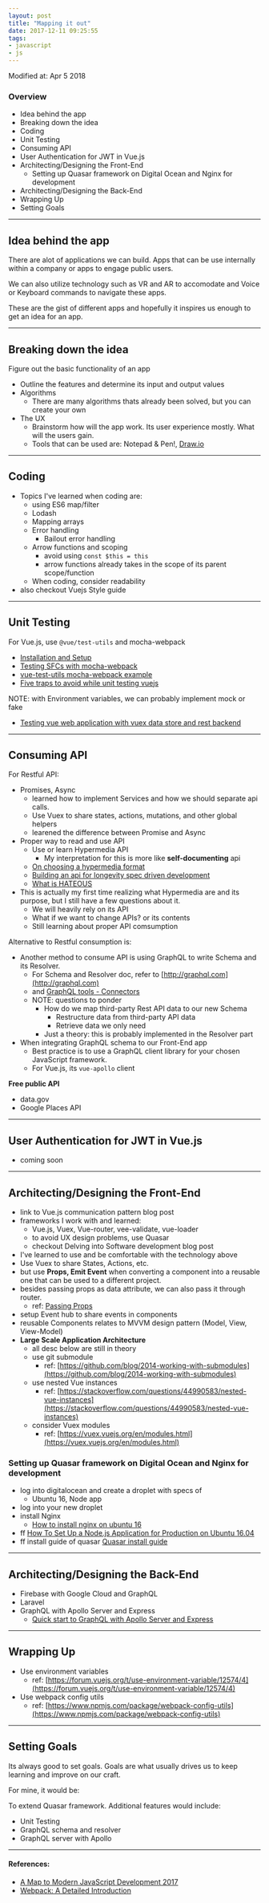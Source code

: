 ```yaml
---
layout: post
title: "Mapping it out"
date: 2017-12-11 09:25:55
tags:
- javascript
- js
---
```


Modified at: Apr 5 2018

### Overview

- Idea behind the app
- Breaking down the idea
- Coding
- Unit Testing
- Consuming API
- User Authentication for JWT in Vue.js
- Architecting/Designing the Front-End
  - Setting up Quasar framework on Digital Ocean and Nginx for development
- Architecting/Designing the Back-End
- Wrapping Up
- Setting Goals

-----

## Idea behind the app

There are alot of applications we can build. Apps that can be use internally within a company or apps to engage public users.

We can also utilize technology such as VR and AR to accomodate and Voice or Keyboard commands to navigate these apps.

These are the gist of different apps and hopefully it inspires us enough to get an idea for an app.

-----

## Breaking down the idea

Figure out the basic functionality of an app

- Outline the features and determine its input and output values
- Algorithms
  - There are many algorithms thats already been solved, but you can create your own
- The UX
  - Brainstorm how will the app work. Its user experience mostly. What will the users gain.
  - Tools that can be used are: Notepad & Pen!, [Draw.io](http://draw.io)

-----

## Coding

- Topics I've learned when coding are:
  - using ES6 map/filter
  - Lodash
  - Mapping arrays
  - Error handling
    - Bailout error handling
  - Arrow functions and scoping
    - avoid using `const $this = this`
    - arrow functions already takes in the scope of its parent scope/function
  - When coding, consider readability
- also checkout Vuejs Style guide

-----

## Unit Testing

For Vue.js, use `@vue/test-utils` and mocha-webpack

- [Installation and Setup](http://zinserjan.github.io/mocha-webpack/docs/installation/setup.html)
- [Testing SFCs with mocha-webpack](https://vue-test-utils-vuejs.org/en/guies/testing-SFCs-with-mocha-webpack.html)
- [vue-test-utils mocha-webpack example](https://github.com/vuejs/vue-test-utils-mocha-webpack-example)
- [Five traps to avoid while unit testing vuejs](https://engineering.doximity.com/articles/five-traps-to-avoid-while-unit-testing-vue-js)

NOTE: with Environment variables, we can probably implement mock or fake

- [Testing vue web application with vuex data store and rest backend](https://www.cypress.io/blog/2017/11/28/testing-vue-web-application-with-vuex-data-store-and-rest-backend)


-----

## Consuming API

For Restful API:

- Promises, Async
  - learned how to implement Services and how we should separate api calls.
  - Use Vuex to share states, actions, mutations, and other global helpers
  - learened the difference between Promise and Async
- Proper way to read and use API
  - Use or learn Hypermedia API
    - My interpretation for this is more like **self-documenting** api
  - [On choosing a hypermedia format](https://sookocheff.com/post/api/on-choosing-a-hypermedia-format)
  - [Building an api for longevity spec driven development](https://www.nginx.com/blog/building-api-for-longevity-spec-driven-development)
  - [What is HATEOUS](https://www.recaffeinate.com/post/what-is-hateous)
- This is actually my first time realizing what Hypermedia are and its purpose, but I still have a few questions about it.
  - We will heavily rely on its API
  - What if we want to change APIs? or its contents
  - Still learning about proper API comsumption

Alternative to Restful consumption is:

- Another method to consume API is using GraphQL to write Schema and its Resolver.
  - For Schema and Resolver doc, refer to [http://graphql.com](http://graphql.com)
  - and [GraphQL tools - Connectors](https://apollographql.com/docs/graphql-tools/connectors.html)
  - NOTE: questions to ponder
    - How do we map third-party Rest API data to our new Schema
      - Restructure data from third-party API data
      - Retrieve data we only need
    - Just a theory: this is probably implemented in the Resolver part
- When integrating GraphQL schema to our Front-End app
  - Best practice is to use a GraphQL client library for your chosen JavaScript framework.
  - For Vue.js, its `vue-apollo` client

**Free public API**

- data.gov
- Google Places API

-----

## User Authentication for JWT in Vue.js

- coming soon

-----

## Architecting/Designing the Front-End

- link to Vue.js communication pattern blog post
- frameworks I work with and learned:
  - Vue.js, Vuex, Vue-router, vee-validate, vue-loader
  - to avoid UX design problems, use Quasar
  - checkout Delving into Software development blog post
- I've learned to use and be comfortable with the technology above
- Use Vuex to share States, Actions, etc.
- but use **Props, Emit Event** when converting a component into a reusable one that can be used to a different project.
- besides passing props as data attribute, we can also pass it through router.
  - ref: [Passing Props](https://router.vuejs.org/en/essentials/passing-props.html)
- setup Event hub to share events in components
- reusable Components relates to MVVM design pattern (Model, View, View-Model)
- **Large Scale Application Architecture**
  - all desc below are still in theory
  - use git submodule
    - ref: [https://github.com/blog/2014-working-with-submodules](https://github.com/blog/2014-working-with-submodules)
  - use nested Vue instances
    - ref: [https://stackoverflow.com/questions/44990583/nested-vue-instances](https://stackoverflow.com/questions/44990583/nested-vue-instances)
  - consider Vuex modules
    - ref: [https://vuex.vuejs.org/en/modules.html](https://vuex.vuejs.org/en/modules.html)


### Setting up Quasar framework on Digital Ocean and Nginx for development

- log into digitalocean and create a droplet with specs of
  - Ubuntu 16, Node app
- log into your new droplet
- install Nginx
  - [How to install nginx on ubuntu 16](https://www.digitalocean.com/community/tutorials/how-to-install-nginx-on-ubuntu-16-04)
- ff [How To Set Up a Node.js Application for Production on Ubuntu 16.04](https://www.digitalocean.com/community/tutorials/how-to-set-up-a-node-js-application-for-production-on-ubuntu-16-04)
- ff install guide of quasar
  [Quasar install guide](http://quasar-framework.org/guide/)

-----

## Architecting/Designing the Back-End

- Firebase with Google Cloud and GraphQL
- Laravel
- GraphQL with Apollo Server and Express
  - [Quick start to GraphQL with Apollo Server and Express](https://www.apollographql.com/docs/apollo-server/example.html)

-----

## Wrapping Up
- Use environment variables
  - ref: [https://forum.vuejs.org/t/use-environment-variable/12574/4](https://forum.vuejs.org/t/use-environment-variable/12574/4)
- Use webpack config utils
  - ref: [https://www.npmjs.com/package/webpack-config-utils](https://www.npmjs.com/package/webpack-config-utils)

-----

## Setting Goals

Its always good to set goals. Goals are what usually drives us to keep learning and improve on our craft.

For mine, it would be:

To extend Quasar framework. Additional features would include:

- Unit Testing
- GraphQL schema and resolver
- GraphQL server with Apollo

-----

#### References:

- [A Map to Modern JavaScript Development 2017](https://hackernoon.com/a-map-to-modern-javascript-development-2017-16d9eb86309c)
- [Webpack: A Detailed Introduction](https://www.smashingmagazine.com/2017/02/a-detailed-introduction-to-webpack/)
